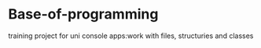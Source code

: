 # Base-of-programming
training project for uni
console apps:work with files, structuries and classes

